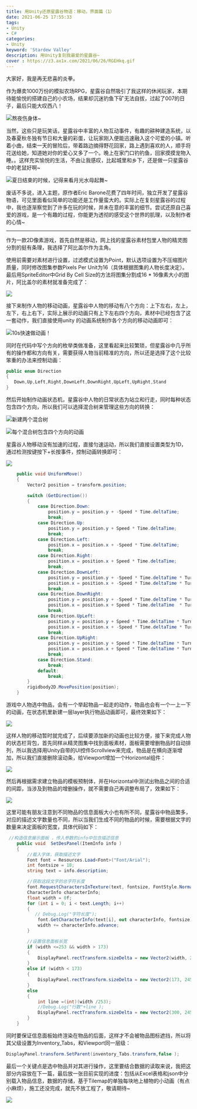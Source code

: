```yaml
---
title: 用Unity还原星露谷物语：移动，界面篇（1）
date: 2021-06-25 17:55:33
tags: 
- Unity
- C# 
categories:
- Unity 
keyword: 'Stardew Valley' 
description: 用Unity复刻我最爱的星露谷~
cover : https://z3.ax1x.com/2021/06/26/RGEHkq.gif
---
```

大家好，我是再无悲喜的炎拳。

作为爆卖1000万份的模拟农场RPG，星露谷自然吸引了我这样的休闲玩家，本期待能愉悦的搭建自己的小农场，结果却沉迷钓鱼下矿无法自拔，过起了007的日子，最后只能大叹西八！

![熬夜伤身体~](1g.gif)

当然，这些只是玩笑话，星露谷中丰富的人物互动事件，有趣的耕种建造系统，以及春夏秋冬独有节日和大量的彩蛋，让玩家刚入便能迅速融入这个可爱的小镇。听着小曲，结束一天的冒险后，带着路边摘得野花回家，路上遇到喜欢的人，顺手将花送给她，知道她对你的爱心又多了一个。晚上在家门口钓钓鱼，回家摸摸宠物入睡。。这样充实愉悦的生活，不由让我感叹，比起城里和乡下，还是做一只星露谷中的老鼠好啊~

![夏日结束的时候，记得来看月光水母起舞~](2g.gif)

废话不多说，进入主题，原作者Eric Barone花费了四年时间，独立开发了星露谷物语，可见里面看似简单的功能还是工作量蛮大的。实际上在复刻星露谷的过程中，我也逐渐察觉到了许多在玩的时候，并未在意的丰富的细节。尝试还原自己喜爱的游戏，是一个有趣的过程，你能更为透彻的感受这个世界的肌理，以及制作者的心情~

---

作为一款2D像素游戏，首先自然是移动，网上找的星露谷素材包里人物的精灵图分割的挺有条理，我选择了阿比盖尔作为主角。

使用前需要对素材进行设置，过滤模式设置为Point，默认选项设置为不压缩图片质量，同时修改图集参数Pixels Per Unit为16（具体根据图集的人物长度决定）。 最后用SpriteEditor中Grid By Cell Size的方法将图集分割成16 * 16像素大小的图片，阿比盖尔的素材就准备完成了：

![](3.png)

接下来制作人物的移动动画，星露谷中人物的移动有八个方向：上下左右，左上，左下，右上右下，实际上展示的动画只有上下左右四个方向，素材中已经包含了这一套动作，我们直接使用unity 的动画系统制作各个方向的移动动画即可：

![10s快速做动画！](4g.gif)

同时在代码中写个方向的枚举类做准备，这里看起来比较繁琐，但星露谷中几乎所有的操作都和方向有关，需要获得人物当前精准的方向，所以还是选择了这个比较笨重的办法来控制动画：

```csharp
public enum Direction
{
   Down,Up,Left,Right,DownLeft,DownRight,UpLeft,UpRight,Stand
}
```

然后开始制作动画状态机，星露谷中人物的日常状态为站立和行走，同时每种状态包含四个方向，所以我们可以选择混合树来管理这些方向的转换：

![新建两个混合树](5.png)

![每个混合树包含四个方向的动画](6.png)

星露谷人物移动没有加速的过程，直接匀速运动，所以我们直接设置类型为1D，通过检测按键按下+长按事件，控制动画转换即可：

![](7.png)

```csharp
    public void UniformMove()
    {
        Vector2 position = transform.position;

        switch (GetDirection())
        {
            case Direction.Down:
                position.y = position.y + -Speed * Time.deltaTime;
                break;
            case Direction.Up:
                position.y = position.y + Speed * Time.deltaTime;
                break;
            case Direction.Left:
                position.x = position.x + -Speed * Time.deltaTime;
                break;
            case Direction.Right:
                position.x = position.x + Speed * Time.deltaTime;
                break;
            case Direction.DownLeft:
                position.y = position.y + -Speed * Time.deltaTime * TurnSpeed;
                position.x = position.x + -Speed * Time.deltaTime * TurnSpeed;
                break;
            case Direction.DownRight:
                position.y = position.y + -Speed * Time.deltaTime * TurnSpeed;
                position.x = position.x + Speed * Time.deltaTime  * TurnSpeed;
                break;
            case Direction.UpLeft:
                position.y = position.y + Speed * Time.deltaTime * TurnSpeed;
                position.x = position.x + -Speed * Time.deltaTime * TurnSpeed;
                break;
            case Direction.UpRight:
                position.y = position.y + Speed * Time.deltaTime * TurnSpeed;
                position.x = position.x + Speed * Time.deltaTime * TurnSpeed;
                break;
            case Direction.Stand:
                break;
            default:
                break;
        }
        rigidbody2D.MovePosition(position);
    }
```

游戏中人物选中物品，会有一个举起物品一起走的动作，物品也会有一个一上一下的动画，在状态机里新建一层layer执行物品动画即可，最终效果如下：

![](8g.gif)

这样人物的移动暂时就完成了，后续要添加新的动画也比较方便，接下来完成人物的状态栏背包，首先同样从精灵图集中找到面板素材，面板需要增删物品时自动排列，所以我选择用Unity自带的UI控件Scrollview来完成，物品是在横向逐渐增加，所以我们直接删除滚动条，给Viewport增加一个Horizontal组件：

![](9g.gif)

然后再根据需求建立物品的模板预制体，并在Horizontal中测试出物品之间的合适的间距，当涉及到物品的增删操作，就不需要自己再调整布局了，效果如下：

![](10g.gif)

这里可能有朋友注意到不同物品的信息面板大小也有所不同，星露谷中物品繁多，对应的描述文字数量也不同，所以当我们生成不同的物品的时候，需要根据文字的数量来决定面板的宽度，具体代码如下：

```csharp
 //构造信息展示面板 ，传入参数的info中包含描述信息
    public void  SetDesPanel(ItemInfo info )
    {
        //载入字体，获取描述文字
        Font font = Resources.Load<Font>("Font/Arial");
        int fontsize = 18;
        string text = info.description;

        //获取这段文字的总字符长度
        font.RequestCharactersInTexture(text, fontsize, FontStyle.Normal);
        CharacterInfo characterInfo;
        float width = 0f;
        for (int i = 0; i < text.Length; i++)
        {
           // Debug.Log("字符长度");
            font.GetCharacterInfo(text[i], out characterInfo, fontsize);
            width += characterInfo.advance;
        }

        //设置信息面板长宽
        if (width <=253 && width > 173)
        {
            DisplayPanel.rectTransform.sizeDelta = new Vector2(width, 245);
        }
        else if (width < 173)
        {
            DisplayPanel.rectTransform.sizeDelta = new Vector2(173, 245);
        }
        else
        {
            int line =(int)(width /253);
            //Debug.Log("行数"+line );
            DisplayPanel.rectTransform.sizeDelta = new Vector2(300, 245+line*27);
        }
    }
```

同时要保证信息面板始终渲染在物品的后面，这样才不会被物品图标遮挡，所以将其父级设置为Inventory_Tabs，和Viewport同一层级：

```csharp
DisplayPanel.transform.SetParent(inventory_Tabs.transform,false );
```
最后一个关键点是选中物品并对其进行操作，这里要结合数据的读取来说，我把这部分内容放在下一篇，最后放一张目前实现的进度：包括从Excel表格和json中分别载入物品信息，数据的存储，基于Tilemap的单独每块地上植物的小动画（有点小麻烦），施工还没完成，就先不放工程了，敬请期待~

![](11g.gif)



